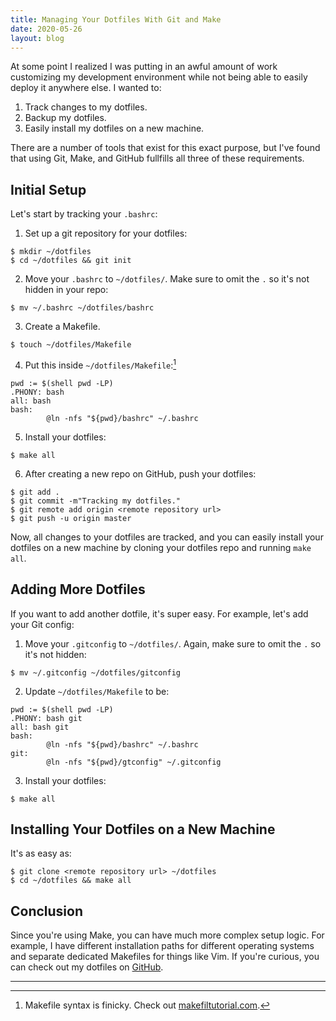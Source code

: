```yaml
---
title: Managing Your Dotfiles With Git and Make
date: 2020-05-26
layout: blog
---
```


At some point I realized I was putting in an awful amount of work customizing
my development environment while not being able to easily deploy it anywhere
else. I wanted to:

1. Track changes to my dotfiles.
2. Backup my dotfiles.
3. Easily install my dotfiles on a new machine.

There are a number of tools that exist for this exact purpose, but I've found
that using Git, Make, and GitHub fullfills all three of these requirements.

## Initial Setup

Let's start by tracking your `.bashrc`:

1. Set up a git repository for your dotfiles:
```shell
$ mkdir ~/dotfiles
$ cd ~/dotfiles && git init
```
2. Move your `.bashrc` to `~/dotfiles/`. Make sure to omit the `.` so it's not
   hidden in your repo:
```shell
$ mv ~/.bashrc ~/dotfiles/bashrc
```
3. Create a Makefile.
```shell
$ touch ~/dotfiles/Makefile
```
4. Put this inside `~/dotfiles/Makefile`:[^1]
```make
pwd := $(shell pwd -LP)
.PHONY: bash
all: bash
bash:
        @ln -nfs "${pwd}/bashrc" ~/.bashrc
```
5. Install your dotfiles:
```shell
$ make all
```
6. After creating a new repo on GitHub, push your dotfiles:
```shell
$ git add .
$ git commit -m"Tracking my dotfiles."
$ git remote add origin <remote repository url>
$ git push -u origin master
```

Now, all changes to your dotfiles are tracked, and you can easily install your
dotfiles on a new machine by cloning your dotfiles repo and running `make all`.

## Adding More Dotfiles

If you want to add another dotfile, it's super easy. For example, let's add
your Git config:

1. Move your `.gitconfig` to `~/dotfiles/`. Again, make sure to omit the `.` so
   it's not hidden:
```shell
$ mv ~/.gitconfig ~/dotfiles/gitconfig
```
2. Update `~/dotfiles/Makefile` to be:
```make
pwd := $(shell pwd -LP)
.PHONY: bash git
all: bash git
bash:
        @ln -nfs "${pwd}/bashrc" ~/.bashrc
git:
        @ln -nfs "${pwd}/gtconfig" ~/.gitconfig
```
3. Install your dotfiles:
```shell
$ make all
```

## Installing Your Dotfiles on a New Machine

It's as easy as:

```shell
$ git clone <remote repository url> ~/dotfiles
$ cd ~/dotfiles && make all
```

## Conclusion

Since you're using Make, you can have much more complex setup logic. For
example, I have different installation paths for different operating systems
and separate dedicated Makefiles for things like Vim. If you're curious, you
can check out my dotfiles on [GitHub](https://github.com/pderichai/dotfiles).

---

[^1]: Makefile syntax is finicky. Check out [makefiltutorial.com](https://makefiletutorial.com/).
